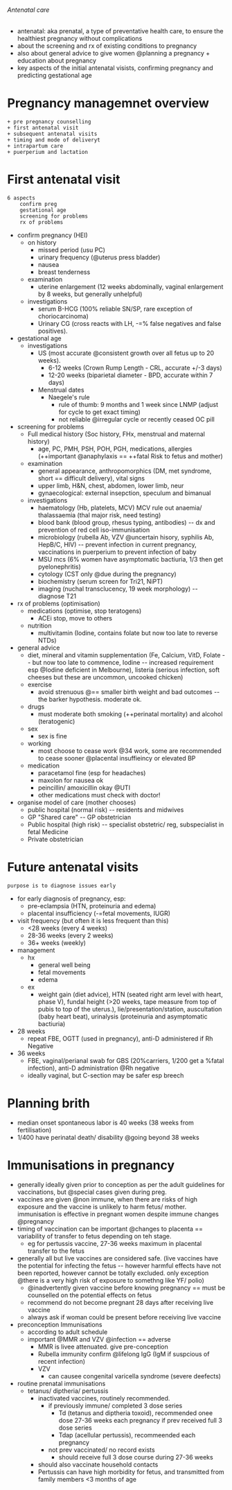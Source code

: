 ###### Antenatal care
 - antenatal: aka prenatal, a type of preventative health care, to ensure the healthiest pregnancy without complications
 - about the screening and rx of existing conditions to pregnancy
 - also about general advice to give women @planning a pregnancy + education about pregnancy
 - key aspects of the initial antenatal visists, confirming pregnancy and predicting gestational age


# Pregnancy managemnet overview
    + pre pregnancy counselling
    + first antenatal visit
    + subsequent antenatal visits
    + timing and mode of deliveryt
    + intrapartum care
    + puerperium and lactation


# First antenatal visit
    6 aspects
        confirm preg
        gestational age
        screening for problems
        rx of problems

- confirm pregnancy (HEI)
    + on history
        * missed period (usu PC)
        * urinary frequency (@uterus press bladder)
        * nausea
        * breast tenderness
    + examination
        * uterine enlargement (12 weeks abdominally, vaginal enlargement by 8 weeks, but generally unhelpful)
    + investigations
        * serum B-HCG (100% reliable SN/SP, rare exception of choriocarcinoma)
        * Urinary CG (cross reacts with LH, -=% false negatives and false positives). 
- gestational age
    + investigations
        * US (most accurate @consistent growth over all fetus up to 20 weeks).
            - 6-12 weeks (Crown Rump Length - CRL, accurate +/-3 days)
            - 12-20 weeks (biparietal diameter - BPD, accurate within 7 days)
        * Menstrual dates  
            - Naegele's rule
                + rule of thumb: 9 months and 1 week since LNMP (adjust for cycle to get exact timing)
                + not reliable @irregular cycle or recently ceased OC pill
- screening for problems
    + Full medical history (Soc history, FHx, menstrual and maternal history)
        * age, PC, PMH, PSH, POH, PGH, medications, allergies (++important @anaphylaxis == ++fatal Risk to fetus and mother)
    + examination
        * general appearance, anthropomorphics (DM, met syndrome, short == difficult delivery), vital signs
        * upper limb, H&N, chest, abdomen, lower limb, neur
        * gynaecological: external insepction, speculum and bimanual 
    + investigations
        * haematology (Hb, platelets, MCV) MCV rule out anaemia/ thalassaemia (thal major risk, need testing)
        * blood bank (blood group, rhesus typing, antibodies) -- dx and prevention of red cell iso-immunisation
        * microbiology (rubella Ab, VZV @uncertain hisory, syphilis Ab, HepB/C, HIV) -- prevent infection in current pregnancy, vaccinations in puerperium to prevent infection of baby
        * MSU mcs (6% women have asymptomatic bactiuria, 1/3 then get pyelonephritis)
        * cytology (CST only @due during the pregnancy) 
        * biochemistry (serum screen for Tri21, NiPT)
        * imaging (nuchal transclucency, 19 week morphology) -- diagnose T21
- rx of problems (optimisation)
    + medications (optimise, stop teratogens)
        * ACEi stop, move to others
    + nutrition
        * multivitamin (Iodine, contains folate but now too late to reverse NTDs)
- general advice
    + diet, mineral and vitamin supplementation (Fe, Calcium, VitD, Folate -- but now too late to commence, Iodine -- increased requirement esp @Iodine deficient in Melbourne), listeria (serious infection, soft cheeses but these are uncommon, uncooked chicken)
    + exercise
        * avoid strenuous @== smaller birth weight and bad outcomes -- the barker hypothesis. moderate ok. 
    + drugs
        * must moderate both smoking (++perinatal mortality) and alcohol (teratogenic)
    + sex
        * sex is fine 
    + working
        * most choose to cease work @34 work, some are recommended to cease sooner @placental insuffieincy or elevated BP 
    + medication
        * paracetamol fine (esp for headaches)
        * maxolon for nausea ok
        * peincillin/ amoxicillin okay @UTI
        * other medications must check with doctor!
- organise model of care (mother chooses)
    + public hospital (normal risk) -- residents and midwives
    + GP "Shared care" -- GP obstetrician
    + Public hospital (high risk) -- specialist obstetric/ reg, subspecialist in fetal Medicine
    + Private obstetrician

# Future antenatal visits
    purpose is to diagnose issues early
- for early diagnosis of pregnancy, esp:
    + pre-eclampsia (HTN, proteinuria and edema)
    + placental insufficiency (-=fetal movements, IUGR)
- visit frequency (but often it is less frequent than this)
    + <28 weeks (every 4 weeks)
    + 28-36 weeks (every 2 weeks)
    + 36+ weeks (weekly)
- management
    + hx
        * general well being
        * fetal movements
        * edema
    + ex
        * weight gain (diet advice), HTN (seated right arm level with heart, phase V), fundal height (>20 weeks, tape measure from top of pubis to top of the uterus.), lie/presentation/station, auscultation (baby heart beat), urinalysis (proteinuria and asymptomatic bactiuria)
- 28 weeks
    + repeat FBE, OGTT (used in pregnancy), anti-D administered if Rh Negative
- 36 weeks
    + FBE, vaginal/perianal swab for GBS (20%carriers, 1/200 get a %fatal infection), anti-D administration @Rh negative
    + ideally vaginal, but C-section may be safer esp breech

# Planning brith
- median onset spontaneous labor is 40 weeks (38 weeks from fertilisation)
- 1/400 have perinatal death/ disability @going beyond 38 weeks



# Immunisations in pregnancy
- generally ideally given prior to conception as per the adult guidelines for vaccinations, but @special cases given during preg. 
- vaccines are given @non immune, when there are risks of high exposure and the vaccine is unlikely to harm fetus/ mother. immunisation is effective in pregnant women despite immune changes @pregnancy
- timing of vaccination can be important @changes to placenta == variability of transfer to fetus depending on teh stage. 
    + eg for pertussis vaccine, 27-36 weeks maximum in placental transfer to the fetus
- generally all but live vaccines are considered safe. (live vaccines have the potential for infecting the fetus -- however harmful effects have not been reported, however cannot be totally excluded. only exception @there is a very high risk of exposure to somethng like YF/ polio)
    + @inadvertently given vaccine before knowing pregnancy == must be counselled on the potential effects on fetus
    + recommend do not become pregnant 28 days after receiving live vaccine
    + always ask if woman could be present before receiving live vaccine
- preconception Immunisations
    + according to adult schedule
    + important @MMR and VZV @infection == adverse
        * MMR is livee attenuated. give pre-conception
        * Rubella immunity confirm @lifelong IgG (IgM if suspcious of recent infection)
        * VZV
            - can causee congenital varicella syndrome (severe deefects)
- routine prenatal immunisations
    + tetanus/ diptheria/ pertussis
        * inactivated vaccines, routinely recommended.
            - if previously immune/ completed 3 dose series
                + Td (tetanus and diptheria toxoid), recommended onee dose 27-36 weeks each pregnancy if prev received full 3 dose series
                + Tdap (acellular pertussis), recommeended each pregnancy
            - not prev vaccinated/ no record exists
                + should receive full 3 dose course during 27-36 weeks
        * should also vaccinate household contacts
        * Pertussis can have high morbidity for fetus, and transmitted from family members <3 months of age